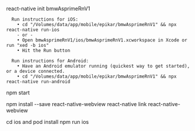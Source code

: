 react-native init bmwAsprimeRnV1
```
  Run instructions for iOS:
    • cd "/Volumes/data/app/mobile/epikar/bmwAsprimeRnV1" && npx react-native run-ios
    - or -
    • Open bmwAsprimeRnV1/ios/bmwAsprimeRnV1.xcworkspace in Xcode or run "xed -b ios"
    • Hit the Run button

  Run instructions for Android:
    • Have an Android emulator running (quickest way to get started), or a device connected.
    • cd "/Volumes/data/app/mobile/epikar/bmwAsprimeRnV1" && npx react-native run-android
```


npm start

npm install --save react-native-webview
react-native link react-native-webview

cd ios and pod install
npm run ios
